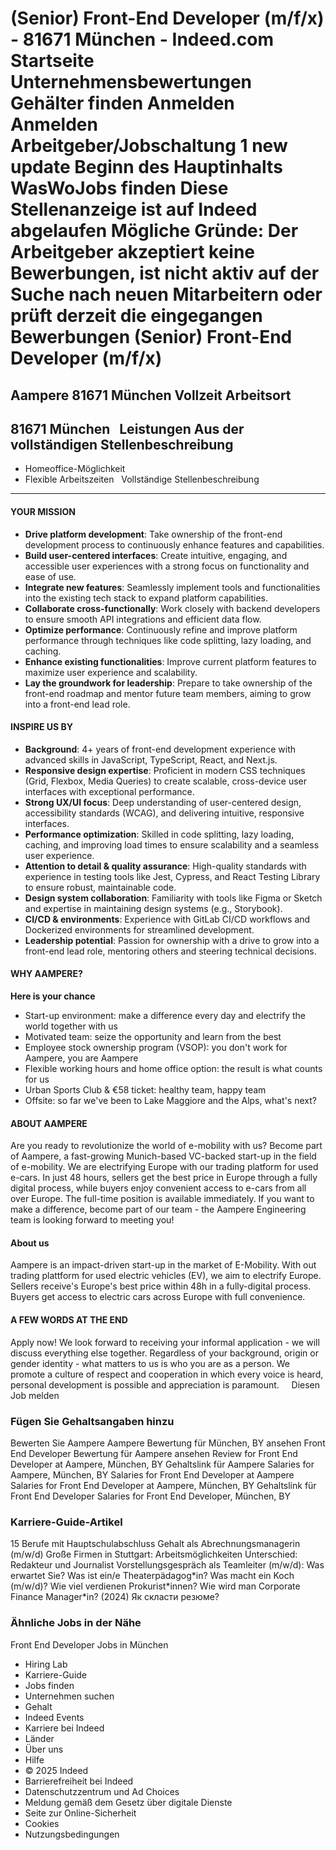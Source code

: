 (Senior) Front-End Developer (m/f/x) - 81671 München - Indeed.com
Startseite
Unternehmensbewertungen
Gehälter finden
Anmelden
Anmelden
Arbeitgeber/Jobschaltung
1 new update
Beginn des Hauptinhalts
WasWoJobs finden
Diese Stellenanzeige ist auf Indeed abgelaufen
Mögliche Gründe: Der Arbeitgeber akzeptiert keine Bewerbungen, ist nicht aktiv auf der Suche nach neuen Mitarbeitern oder prüft derzeit die eingegangen Bewerbungen
(Senior) Front-End Developer (m/f/x)
====================================
Aampere
81671 München
Vollzeit
Arbeitsort
----------
81671 München
&nbsp;
Leistungen Aus der vollständigen Stellenbeschreibung
----------------------------------------------------
* Homeoffice-Möglichkeit
* Flexible Arbeitszeiten
&nbsp;
Vollständige Stellenbeschreibung
--------------------------------
#### **YOUR MISSION**
* **Drive platform development**: Take ownership of the front-end development process to continuously enhance features and capabilities.
* **Build user-centered interfaces**: Create intuitive, engaging, and accessible user experiences with a strong focus on functionality and ease of use.
* **Integrate new features**: Seamlessly implement tools and functionalities into the existing tech stack to expand platform capabilities.
* **Collaborate cross-functionally**: Work closely with backend developers to ensure smooth API integrations and efficient data flow.
* **Optimize performance**: Continuously refine and improve platform performance through techniques like code splitting, lazy loading, and caching.
* **Enhance existing functionalities**: Improve current platform features to maximize user experience and scalability.
* **Lay the groundwork for leadership**: Prepare to take ownership of the front-end roadmap and mentor future team members, aiming to grow into a front-end lead role.
#### **INSPIRE US BY**
* **Background**: 4+ years of front-end development experience with advanced skills in JavaScript, TypeScript, React, and Next.js.
* **Responsive design expertise**: Proficient in modern CSS techniques (Grid, Flexbox, Media Queries) to create scalable, cross-device user interfaces with exceptional performance.
* **Strong UX/UI focus**: Deep understanding of user-centered design, accessibility standards (WCAG), and delivering intuitive, responsive interfaces.
* **Performance optimization**: Skilled in code splitting, lazy loading, caching, and improving load times to ensure scalability and a seamless user experience.
* **Attention to detail & quality assurance**: High-quality standards with experience in testing tools like Jest, Cypress, and React Testing Library to ensure robust, maintainable code.
* **Design system collaboration**: Familiarity with tools like Figma or Sketch and expertise in maintaining design systems (e.g., Storybook).
* **CI/CD & environments**: Experience with GitLab CI/CD workflows and Dockerized environments for streamlined development.
* **Leadership potential**: Passion for ownership with a drive to grow into a front-end lead role, mentoring others and steering technical decisions.
#### **WHY AAMPERE?**
**Here is your chance**
* Start-up environment: make a difference every day and electrify the world together with us
* Motivated team: seize the opportunity and learn from the best
* Employee stock ownership program (VSOP): you don't work for Aampere, you are Aampere
* Flexible working hours and home office option: the result is what counts for us
* Urban Sports Club & €58 ticket: healthy team, happy team
* Offsite: so far we've been to Lake Maggiore and the Alps, what's next?
#### **ABOUT AAMPERE**
Are you ready to revolutionize the world of e-mobility with us?
Become part of Aampere, a fast-growing Munich-based VC-backed start-up in the field of e-mobility. We are electrifying Europe with our trading platform for used e-cars. In just 48 hours, sellers get the best price in Europe through a fully digital process, while buyers enjoy convenient access to e-cars from all over Europe.
The full-time position is available immediately.
If you want to make a difference, become part of our team - the Aampere Engineering team is looking forward to meeting you!
#### **About us**
Aampere is an impact-driven start-up in the market of E-Mobility. With out trading plattform for used electric vehicles (EV), we aim to electrify Europe. Sellers receive's Europe's best price within 48h in a fully-digital process. Buyers get access to electric cars across Europe with full convenience.
#### **A FEW WORDS AT THE END**
Apply now! We look forward to receiving your informal application - we will discuss everything else together.
Regardless of your background, origin or gender identity - what matters to us is who you are as a person. We promote a culture of respect and cooperation in which every voice is heard, personal development is possible and appreciation is paramount.
&nbsp;
&nbsp;
Diesen Job melden
### Fügen Sie Gehaltsangaben hinzu
Bewerten Sie Aampere
Aampere Bewertung für München, BY ansehen
Front End Developer Bewertung für Aampere ansehen
Review for Front End Developer at Aampere, München, BY
Gehaltslink für Aampere
Salaries for Aampere, München, BY
Salaries for Front End Developer at Aampere
Salaries for Front End Developer at Aampere, München, BY
Gehaltslink für Front End Developer
Salaries for Front End Developer, München, BY
### Karriere-Guide-Artikel
15 Berufe mit Hauptschulabschluss
Gehalt als Abrechnungsmanagerin (m/w/d)
Große Firmen in Stuttgart: Arbeitsmöglichkeiten
Unterschied: Redakteur und Journalist
Vorstellungsgespräch als Teamleiter (m/w/d): Was erwartet Sie?
Was ist ein/e Theaterpädagog\*in?
Was macht ein Koch (m/w/d)?
Wie viel verdienen Prokurist\*innen?
Wie wird man Corporate Finance Manager\*in? (2024)
Як скласти резюме?
### Ähnliche Jobs in der Nähe
Front End Developer Jobs in München
* Hiring Lab
* Karriere-Guide
* Jobs finden
* Unternehmen suchen
* Gehalt
* Indeed Events
* Karriere bei Indeed
* Länder
* Über uns
* Hilfe
* © 2025 Indeed
* Barrierefreiheit bei Indeed
* Datenschutzzentrum und Ad Choices
* Meldung gemäß dem Gesetz über digitale Dienste
* Seite zur Online-Sicherheit
* Cookies
* Nutzungsbedingungen